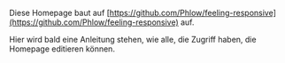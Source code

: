 Diese Homepage baut auf [https://github.com/Phlow/feeling-responsive](https://github.com/Phlow/feeling-responsive) auf.

Hier wird bald eine Anleitung stehen, wie alle, die Zugriff haben, die Homepage editieren können.
